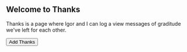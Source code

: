 ## Welcome to Thanks

Thanks is a page where Igor and I can log a view messages of graditude we've left for each other.

<button name="button" onclick="window.open('https://forms.gle/A8oPMNc4kJKKskCt5')">Add Thanks</button>

<script src="https://code.jquery.com/jquery-3.2.1.min.js"></script>

<script>
var JSONURL = 'https://spreadsheets.google.com/feeds/list/1iw-Evbc7GJPtSG-NmgWxT6iuaP2dG98LLOiJUAEdT7Y/1/public/basic?alt=json';

function callback(data){
    
    var cells = data.feed.entry;
    console.log(data);
    console.log(cells);
    
    var rows = [];
    var cells = data.feed.entry;

    for (var i = 0; i < cells.length; i++){
      var rowObj = {};
      rowObj.name = cells[i].title.$t;
      var rowCols = cells[i].content.$t.split(',');
      for (var j = 0; j < rowCols.length; j++){
        var keyVal = rowCols[j].split(':');
        rowObj[keyVal[0].trim()] = keyVal[1].trim();
      }
      rows.push(rowObj);
      var raw = document.createElement('p');
    	raw.innerText = JSON.stringify(rowObj.name + ' ' + rowObj.date + ' ' + rowObj.thanks);
    	document.body.appendChild(raw);
    }
}

$(document).ready(function(){
    
    $.ajax({
        url:JSONURL,
        success: function(data){
            callback(data);
        }
    });

});

</script>




